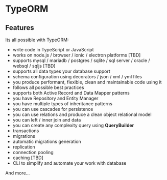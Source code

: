 # TypeORM

## Features

Its all possible with TypeORM:

* write code in TypeScript or JavaScript
* works on node.js / browser / ionic / electron platforms [TBD]
* supports mysql / mariadb / postgres / sqlite / sql server / oracle / websql / sqljs [TBD]
* supports all data types your database support
* schema configuration using decorators / json / xml / yml files
* you produce performant, flexible, clean and maintainable code using it
* follows all possible best practices
* supports both Active Record and Data Mapper patterns
* you have Repository and Entity Manager
* you have multiple types of inheritance patterns
* you can use cascades for persistence
* you can use relations and produce a clean object relational model
* you can left / inner join and data
* you can create any complexity query using **QueryBuilder**
* transactions
* migrations
* automatic migrations generation
* replication
* connection pooling
* caching [TBD]
* CLI to simplify and automate your work with database

And more...